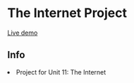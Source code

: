 # The Internet Project
<a href="https://the-internet-project.vercel.app/" target = "_blank">Live demo</a>

## Info
<li>Project for Unit 11: The Internet</li>
<br>
